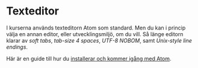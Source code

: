 ---
...
Texteditor
==================================

I kurserna används texteditorn Atom som standard. Men du kan i princip välja en annan editor, eller utvecklingsmiljö, om du vill. Så länge editorn klarar av *soft tabs*, *tab-size 4 spaces*, *UTF-8 NOBOM*, samt *Unix-style line endings*.

Här är en guide till hur du [installerar och kommer igång med Atom](kunskap/installera-texteditorn-atom).
